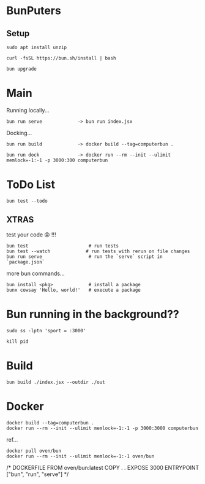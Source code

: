 # BunPuters
## Setup
    sudo apt install unzip
    
    curl -fsSL https://bun.sh/install | bash
    
    bun upgrade

# Main
Running locally...

    bun run serve             -> bun run index.jsx 
Docking...

    bun run build             -> docker build --tag=computerbun .
    
    bun run dock              -> docker run --rm --init --ulimit memlock=-1:-1 -p 3000:300 computerbun

# ToDo List
    bun test --todo

## XTRAS
test your code 😡 !!!

    bun test                      # run tests
    bun test --watch             # run tests with rerun on file changes
    bun run serve                 # run the `serve` script in `package.json`

more bun commands...

    bun install <pkg>​             # install a package
    bunx cowsay 'Hello, world!'   # execute a package

# Bun running in the background??
    sudo ss -lptn 'sport = :3000'
    
    kill pid

# Build 
    bun build ./index.jsx --outdir ./out

# Docker
    docker build --tag=computerbun .
    docker run --rm --init --ulimit memlock=-1:-1 -p 3000:3000 computerbun
ref...

    docker pull oven/bun
    docker run --rm --init --ulimit memlock=-1:-1 oven/bun


/* DOCKERFILE
FROM oven/bun:latest
COPY . .
EXPOSE 3000
ENTRYPOINT ["bun",  "run", "serve"]
*/
